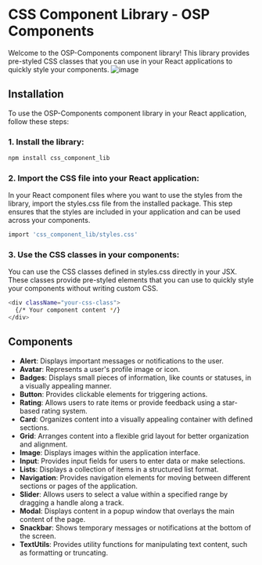 # CSS Component Library - OSP Components

Welcome to the OSP-Components component library! This library provides pre-styled CSS classes that you can use in your React applications to quickly style your components.
![image](https://github.com/OpenSourcePundit/css_component_lib/assets/112277097/78055603-9523-47ce-80ea-b24857d26cf4)

## Installation

To use the OSP-Components component library in your React application, follow these steps:

### 1. Install the library:

```bash
npm install css_component_lib
```

### 2. Import the CSS file into your React application:

In your React component files where you want to use the styles from the library, import the styles.css file from the installed package. This step ensures that the styles are included in your application and can be used across your components.

```bash
import 'css_component_lib/styles.css'

```

### 3. Use the CSS classes in your components:

You can use the CSS classes defined in styles.css directly in your JSX. These classes provide pre-styled elements that you can use to quickly style your components without writing custom CSS.

```bash
<div className="your-css-class">
  {/* Your component content */}
</div>
```

## Components

- **Alert**: Displays important messages or notifications to the user.
- **Avatar**: Represents a user's profile image or icon.
- **Badges**: Displays small pieces of information, like counts or statuses, in a visually appealing manner.
- **Button**: Provides clickable elements for triggering actions.
- **Rating**: Allows users to rate items or provide feedback using a star-based rating system.
- **Card**: Organizes content into a visually appealing container with defined sections.
- **Grid**: Arranges content into a flexible grid layout for better organization and alignment.
- **Image**: Displays images within the application interface.
- **Input**: Provides input fields for users to enter data or make selections.
- **Lists**: Displays a collection of items in a structured list format.
- **Navigation**: Provides navigation elements for moving between different sections or pages of the application.
- **Slider**: Allows users to select a value within a specified range by dragging a handle along a track.
- **Modal**: Displays content in a popup window that overlays the main content of the page.
- **Snackbar**: Shows temporary messages or notifications at the bottom of the screen.
- **TextUtils**: Provides utility functions for manipulating text content, such as formatting or truncating.


